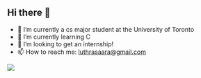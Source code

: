 ## Hi there 👋

<!--
**luthrasaara/luthrasaara** is a ✨ _special_ ✨ repository because its `README.md` (this file) appears on your GitHub profile.

Here are some ideas to get you started:

- 🔭 I’m currently a cs major student at the University of Toronto
- 🌱 I’m currently learning Python, Java and C
- 👯 I’m looking to get an internship!
- 🤔 I’m looking for help with ...
- 💬 Ask me about ...
- 📫 How to reach me: luthrasaara@gmail.com
- 😄 Pronouns: ...
- ⚡ Fun fact: ...
-->

- 🔭 I’m currently a cs major student at the University of Toronto
- 🌱 I’m currently learning C
- 👯 I’m looking to get an internship!
- 📫 How to reach me: luthrasaara@gmail.com
  




![](https://leetcard.jacoblin.cool/luthrasaara?cache=0)
